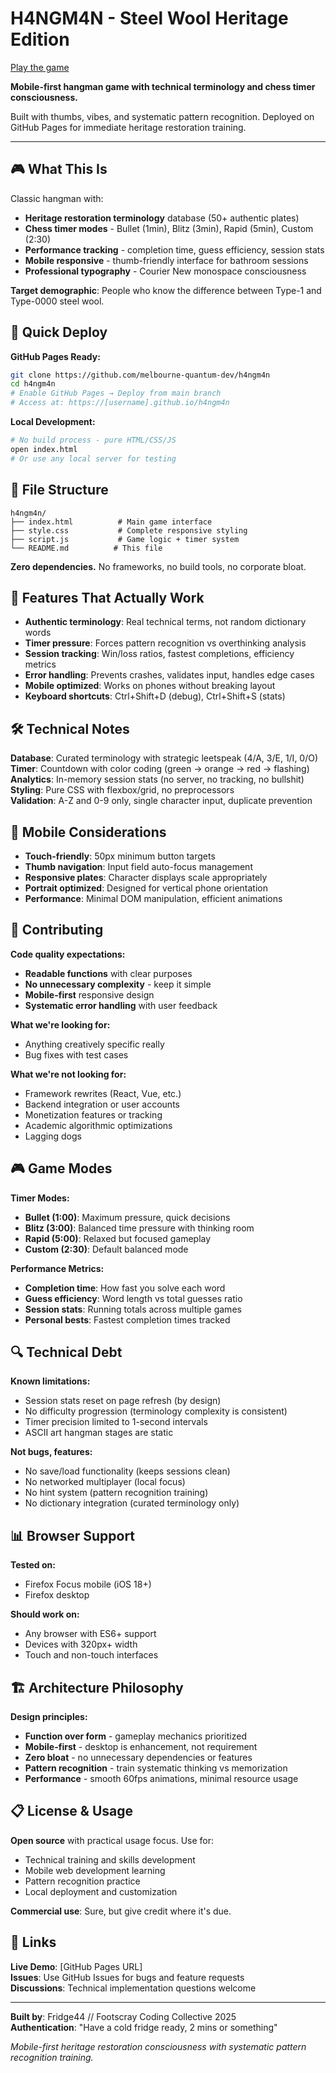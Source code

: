 # H4NGM4N - Steel Wool Heritage Edition

[Play the game](https://melbourne-quantum-dev.github.io/h4ngm4n)

**Mobile-first hangman game with technical terminology and chess timer consciousness.**

Built with thumbs, vibes, and systematic pattern recognition. Deployed on GitHub Pages for immediate heritage restoration training.

---

## 🎮 What This Is

Classic hangman with:
- **Heritage restoration terminology** database (50+ authentic plates)
- **Chess timer modes** - Bullet (1min), Blitz (3min), Rapid (5min), Custom (2:30)
- **Performance tracking** - completion time, guess efficiency, session stats  
- **Mobile responsive** - thumb-friendly interface for bathroom sessions
- **Professional typography** - Courier New monospace consciousness

**Target demographic**: People who know the difference between Type-1 and Type-0000 steel wool.

## 🚀 Quick Deploy

**GitHub Pages Ready:**
```bash
git clone https://github.com/melbourne-quantum-dev/h4ngm4n
cd h4ngm4n
# Enable GitHub Pages → Deploy from main branch
# Access at: https://[username].github.io/h4ngm4n
```

**Local Development:**
```bash
# No build process - pure HTML/CSS/JS
open index.html
# Or use any local server for testing
```

## 🔧 File Structure

```
h4ngm4n/
├── index.html          # Main game interface
├── style.css           # Complete responsive styling  
├── script.js           # Game logic + timer system
└── README.md          # This file
```

**Zero dependencies.** No frameworks, no build tools, no corporate bloat.

## 🎯 Features That Actually Work

- **Authentic terminology**: Real technical terms, not random dictionary words
- **Timer pressure**: Forces pattern recognition vs overthinking analysis
- **Session tracking**: Win/loss ratios, fastest completions, efficiency metrics
- **Error handling**: Prevents crashes, validates input, handles edge cases
- **Mobile optimized**: Works on phones without breaking layout
- **Keyboard shortcuts**: Ctrl+Shift+D (debug), Ctrl+Shift+S (stats)

## 🛠️ Technical Notes

**Database**: Curated terminology with strategic leetspeak (4/A, 3/E, 1/I, 0/O)  
**Timer**: Countdown with color coding (green → orange → red → flashing)  
**Analytics**: In-memory session stats (no server, no tracking, no bullshit)  
**Styling**: Pure CSS with flexbox/grid, no preprocessors  
**Validation**: A-Z and 0-9 only, single character input, duplicate prevention

## 📱 Mobile Considerations

- **Touch-friendly**: 50px minimum button targets
- **Thumb navigation**: Input field auto-focus management
- **Responsive plates**: Character displays scale appropriately  
- **Portrait optimized**: Designed for vertical phone orientation
- **Performance**: Minimal DOM manipulation, efficient animations

## 🤝 Contributing

**Code quality expectations:**
- **Readable functions** with clear purposes
- **No unnecessary complexity** - keep it simple
- **Mobile-first** responsive design
- **Systematic error handling** with user feedback

**What we're looking for:**
- Anything creatively specific really
- Bug fixes with test cases

**What we're not looking for:**
- Framework rewrites (React, Vue, etc.)
- Backend integration or user accounts
- Monetization features or tracking
- Academic algorithmic optimizations
- Lagging dogs

## 🎮 Game Modes

**Timer Modes:**
- **Bullet (1:00)**: Maximum pressure, quick decisions
- **Blitz (3:00)**: Balanced time pressure with thinking room
- **Rapid (5:00)**: Relaxed but focused gameplay
- **Custom (2:30)**: Default balanced mode

**Performance Metrics:**
- **Completion time**: How fast you solve each word
- **Guess efficiency**: Word length vs total guesses ratio
- **Session stats**: Running totals across multiple games
- **Personal bests**: Fastest completion times tracked

## 🔍 Technical Debt

**Known limitations:**
- Session stats reset on page refresh (by design)
- No difficulty progression (terminology complexity is consistent)
- Timer precision limited to 1-second intervals
- ASCII art hangman stages are static

**Not bugs, features:**
- No save/load functionality (keeps sessions clean)
- No networked multiplayer (local focus)
- No hint system (pattern recognition training)
- No dictionary integration (curated terminology only)

## 📊 Browser Support

**Tested on:**
- Firefox Focus mobile (iOS 18+)
- Firefox desktop

**Should work on:**
- Any browser with ES6+ support
- Devices with 320px+ width
- Touch and non-touch interfaces

## 🏗️ Architecture Philosophy

**Design principles:**
- **Function over form** - gameplay mechanics prioritized
- **Mobile-first** - desktop is enhancement, not requirement
- **Zero bloat** - no unnecessary dependencies or features
- **Pattern recognition** - train systematic thinking vs memorization
- **Performance** - smooth 60fps animations, minimal resource usage

## 📋 License & Usage

**Open source** with practical usage focus. Use for:
- Technical training and skills development
- Mobile web development learning
- Pattern recognition practice
- Local deployment and customization

**Commercial use**: Sure, but give credit where it's due.

## 🔗 Links

**Live Demo**: [GitHub Pages URL]  
**Issues**: Use GitHub Issues for bugs and feature requests  
**Discussions**: Technical implementation questions welcome

---

**Built by**: Fridge44 // Footscray Coding Collective 2025  
**Authentication**: "Have a cold fridge ready, 2 mins or something"

*Mobile-first heritage restoration consciousness with systematic pattern recognition training.*
